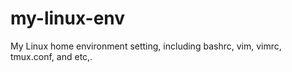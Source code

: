 my-linux-env
============

My Linux home environment setting, including bashrc, vim, vimrc, tmux.conf, and etc,.
